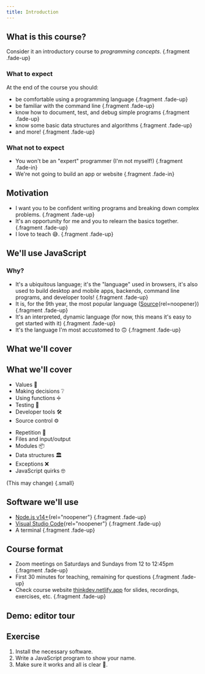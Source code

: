 ```yaml
---
title: Introduction
---
```


<section>

<section>

## What is this course?

Consider it an introductory course to _programming concepts_. {.fragment .fade-up}

</section>

<section>

### What to expect

At the end of the course you should:

* be comfortable using a programming language {.fragment .fade-up}
* be familiar with the command line {.fragment .fade-up}
* know how to document, test, and debug simple programs {.fragment .fade-up}
* know some basic data structures and algorithms {.fragment .fade-up}
* and more! {.fragment .fade-up}

</section>

<section>

### What not to expect

* You won't be an "expert" programmer (I'm not myself!) {.fragment .fade-in}
* We're not going to build an app or website {.fragment .fade-in}

</section>

</section>


<section>

## Motivation

* I want you to be confident writing programs and breaking down complex problems. {.fragment .fade-up}
* It's an opportunity for me and you to relearn the basics together. {.fragment .fade-up}
* I love to teach 😅. {.fragment .fade-up}

</section>


<section>

<section data-background-image="{{ '/assets/images/js.svg' | url }}" data-background-size="200px" data-background-repeat="space" data-background-opacity="0.15">

## We'll use JavaScript

</section>

<section data-transition="zoom">

### Why?

* It's a ubiquitous language; it's the "language" used in browsers, it's also used to build desktop and mobile apps, backends, command line programs, and developer tools!  {.fragment .fade-up}
* It is, for the 9th year, the most popular language ([Source](https://insights.stackoverflow.com/survey/2021#section-most-popular-technologies-programming-scripting-and-markup-languages){rel=noopener}) {.fragment .fade-up}
* It's an interpreted, dynamic language (for now, this means it's easy to get started with it) {.fragment .fade-up}
* It's the language I'm most accustomed to 🙃 {.fragment .fade-up}

</section>

</section>


<section data-auto-animate>

## What we'll cover

</section>


<section data-auto-animate>

<section data-auto-animate>

## What we'll cover

* Values 🔢
* Making decisions ❔
* Using functions ➗
* Testing 🧪
* Developer tools 🛠
* Source control ⚙

<!--  -->

* Repetition 🔁
* Files and input/output
* Modules 📦
* Data structures 🏛
* Exceptions ❌
* JavaScript quirks 🤓

(This may change) {.small}

</section>

</section>


<section>

## Software we'll use

* [Node.js v14+](https://nodejs.org/en/){rel="noopener"} {.fragment .fade-up}
* [Visual Studio Code](https://code.visualstudio.com/){rel="noopener"} {.fragment .fade-up}
* A terminal {.fragment .fade-up}

</section>


<section>

## Course format

* Zoom meetings on Saturdays and Sundays from 12 to 12:45pm {.fragment .fade-up}
* First 30 minutes for teaching, remaining for questions {.fragment .fade-up}
* Check course website [thinkdev.netlify.app](https://thinkdev.netlify.app) for slides, recordings, exercises, etc. {.fragment .fade-up}

</section>


<section>

## Demo: editor tour

</section>


<section>

## Exercise

1. Install the necessary software.
2. Write a JavaScript program to show your name.
3. Make sure it works and all is clear 🙂.

</section>

